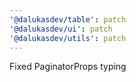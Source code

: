 ```yaml
---
'@dalukasdev/table': patch
'@dalukasdev/ui': patch
'@dalukasdev/utils': patch
---
```


Fixed PaginatorProps typing
